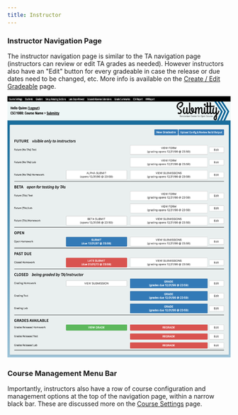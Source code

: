 ```yaml
---
title: Instructor
---
```


### Instructor Navigation Page

The instructor navigation page is similar to the TA navigation page
(instructors can review or edit TA grades as needed).  However
instructors also have an "Edit" button for every gradeable in case the
release or due dates need to be changed, etc.  More info is available on the 
[Create / Edit Gradeable](create_edit_gradeable) page.

![](/images/navigation_instructor.png)

### Course Management Menu Bar

Importantly, instructors also have a row of course configuration and
management options at the top of the navigation page, within a narrow
black bar.  These are discussed more on the 
[Course Settings](/instructor/course_settings) page.


